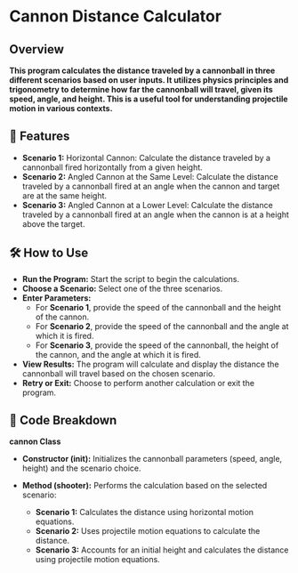 # Cannon Distance Calculator
## Overview
**This program calculates the distance traveled by a cannonball in three different scenarios based on user inputs. It utilizes physics principles and trigonometry to determine how far the cannonball will travel, given its speed, angle, and height. This is a useful tool for understanding projectile motion in various contexts.**

## 🚀 Features
- **Scenario 1:** Horizontal Cannon: Calculate the distance traveled by a cannonball fired horizontally from a given height.
- **Scenario 2:** Angled Cannon at the Same Level: Calculate the distance traveled by a cannonball fired at an angle when the cannon and target are at the same height.
- **Scenario 3:** Angled Cannon at a Lower Level: Calculate the distance traveled by a cannonball fired at an angle when the cannon is at a height above the target.
## 🛠️ How to Use
- **Run the Program:** Start the script to begin the calculations.
- **Choose a Scenario:** Select one of the three scenarios.
- **Enter Parameters:**
  - For **Scenario 1**, provide the speed of the cannonball and the height of the cannon.
  - For **Scenario 2**, provide the speed of the cannonball and the angle at which it is fired.
  - For **Scenario 3**, provide the speed of the cannonball, the height of the cannon, and the angle at which it is fired.
- **View Results:** The program will calculate and display the distance the cannonball will travel based on the chosen scenario.
- **Retry or Exit:** Choose to perform another calculation or exit the program.
## 📜 Code Breakdown
**cannon Class**
- **Constructor (__init__):** Initializes the cannonball parameters (speed, angle, height) and the scenario choice.

- **Method (shooter):** Performs the calculation based on the selected scenario:

    - **Scenario 1:** Calculates the distance using horizontal motion equations.
    - **Scenario 2:** Uses projectile motion equations to calculate the distance.
    - **Scenario 3:** Accounts for an initial height and calculates the distance using projectile motion equations.
